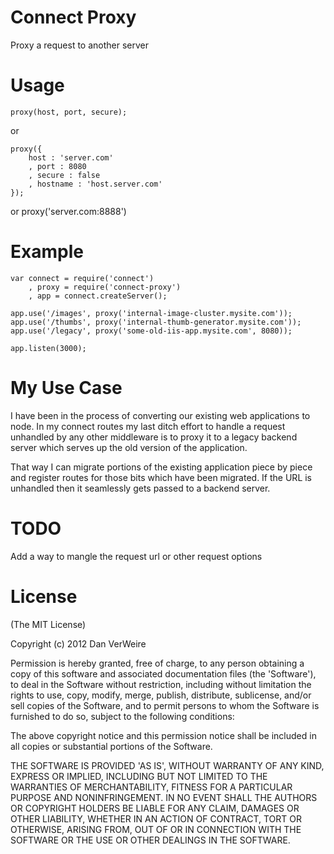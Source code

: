# Connect Proxy

Proxy a request to another server

# Usage

	proxy(host, port, secure);

or

	proxy({
		host : 'server.com'
		, port : 8080
		, secure : false
		, hostname : 'host.server.com'
	});

or
	proxy('server.com:8888')


# Example

	var connect = require('connect')
		, proxy = require('connect-proxy')
		, app = connect.createServer();
	
	app.use('/images', proxy('internal-image-cluster.mysite.com'));
	app.use('/thumbs', proxy('internal-thumb-generator.mysite.com'));
	app.use('/legacy', proxy('some-old-iis-app.mysite.com', 8080));

	app.listen(3000);

# My Use Case

I have been in the process of converting our existing web applications to node.
In my connect routes my last ditch effort to handle a request unhandled by any
other middleware is to proxy it to a legacy backend server which serves up the
old version of the application. 

That way I can migrate portions of the existing application piece by piece and
register routes for those bits which have been migrated. If the URL is
unhandled then it seamlessly gets passed to a backend server.

# TODO

Add a way to mangle the request url or other request options

# License

(The MIT License)

Copyright (c) 2012 Dan VerWeire

Permission is hereby granted, free of charge, to any person obtaining
a copy of this software and associated documentation files (the
'Software'), to deal in the Software without restriction, including
without limitation the rights to use, copy, modify, merge, publish,
distribute, sublicense, and/or sell copies of the Software, and to
permit persons to whom the Software is furnished to do so, subject to
the following conditions:

The above copyright notice and this permission notice shall be
included in all copies or substantial portions of the Software.

THE SOFTWARE IS PROVIDED 'AS IS', WITHOUT WARRANTY OF ANY KIND,
EXPRESS OR IMPLIED, INCLUDING BUT NOT LIMITED TO THE WARRANTIES OF
MERCHANTABILITY, FITNESS FOR A PARTICULAR PURPOSE AND NONINFRINGEMENT.
IN NO EVENT SHALL THE AUTHORS OR COPYRIGHT HOLDERS BE LIABLE FOR ANY
CLAIM, DAMAGES OR OTHER LIABILITY, WHETHER IN AN ACTION OF CONTRACT,
TORT OR OTHERWISE, ARISING FROM, OUT OF OR IN CONNECTION WITH THE
SOFTWARE OR THE USE OR OTHER DEALINGS IN THE SOFTWARE.
